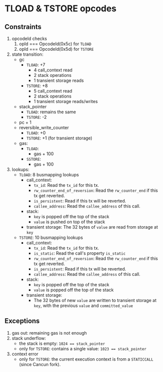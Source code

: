 # TLOAD & TSTORE opcodes

## Constraints

1. opcodeId checks
   1. opId === OpcodeId(0x5c) for `TLOAD`
   2. opId === OpcodeId(0x5d) for `TSTORE`
2. state transition:
   - gc
     - `TLOAD`: +7
       - 4 call_context read
       - 2 stack operations
       - 1 transient storage reads
     - `TSTORE`: +8
       - 5 call_context read
       - 2 stack operations
       - 1 transient storage reads/writes
   - stack_pointer
     - `TLOAD`: remains the same
     - `TSTORE`: -2
   - pc + 1
   - reversible_write_counter
     - `TLOAD`: +0
     - `TSTORE`: +1 (for transient storage)
   - gas:
     - `TLOAD`:
       - gas + 100
     - `SSTORE`:
       - gas + 100
3. lookups:
   - `TLOAD`: 8 busmapping lookups
     - call_context:
       - `tx_id`: Read the `tx_id` for this tx.
       - `rw_counter_end_of_reversion`: Read the `rw_counter_end` if this tx get reverted.
       - `is_persistent`: Read if this tx will be reverted.
       - `callee_address`: Read the `callee_address` of this call.
     - stack:
       - `key` is popped off the top of the stack
       - `value` is pushed on top of the stack
     - transient storage: The 32 bytes of `value` are read from storage at `key`
   - `TSTORE`: 10 busmapping lookups
     - call_context:
       - `tx_id`: Read the `tx_id` for this tx.
       - `is_static`: Read the call's property `is_static`
       - `rw_counter_end_of_reversion`: Read the `rw_counter_end` if this tx get reverted.
       - `is_persistent`: Read if this tx will be reverted.
       - `callee_address`: Read the `callee_address` of this call.
     - stack:
       - `key` is popped off the top of the stack
       - `value` is popped off the top of the stack
     - transient storage:
       - The 32 bytes of new `value` are written to transient storage at `key`, with the previous `value` and `committed_value`

## Exceptions

1. gas out: remaining gas is not enough
2. stack underflow:
   - the stack is empty: `1024 == stack_pointer`
   - only for `TSTORE`: contains a single value: `1023 == stack_pointer`
3. context error
   - only for `TSTORE`: the current execution context is from a `STATICCALL` (since Cancun fork).
